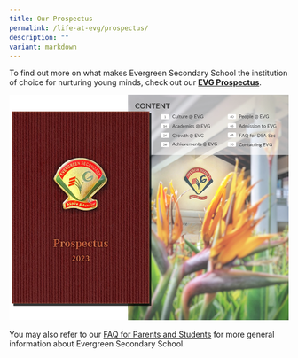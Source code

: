 ```yaml
---
title: Our Prospectus
permalink: /life-at-evg/prospectus/
description: ""
variant: markdown
---
```

To find out more on what makes Evergreen Secondary School the institution of choice for nurturing young minds, check out our **[EVG Prospectus](http://for.edu.sg/evgprospectus)**.

![](/images/School%20information/School%20Life/prospectus_layout.png)

You may also refer to our [FAQ for Parents and Students](/files/EVG___FAQ_for_Parents_and_Students_After_PSLE_Result_Release_on_22_Nov_2023__version_22_Nov_2023_.pdf) for more general information about Evergreen Secondary School. 